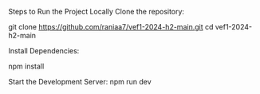 Steps to Run the Project Locally
Clone the repository:

git clone https://github.com/raniaa7/vef1-2024-h2-main.git
cd vef1-2024-h2-main

Install Dependencies:

npm install

Start the Development Server:
npm run dev

